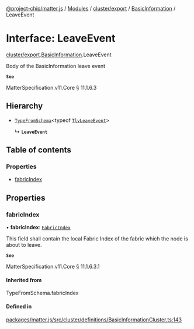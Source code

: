 [@project-chip/matter.js](../README.md) / [Modules](../modules.md) / [cluster/export](../modules/cluster_export.md) / [BasicInformation](../modules/cluster_export.BasicInformation.md) / LeaveEvent

# Interface: LeaveEvent

[cluster/export](../modules/cluster_export.md).[BasicInformation](../modules/cluster_export.BasicInformation.md).LeaveEvent

Body of the BasicInformation leave event

**`See`**

MatterSpecification.v11.Core § 11.1.6.3

## Hierarchy

- [`TypeFromSchema`](../modules/tlv_export.md#typefromschema)\<typeof [`TlvLeaveEvent`](../modules/cluster_export.BasicInformation.md#tlvleaveevent)\>

  ↳ **`LeaveEvent`**

## Table of contents

### Properties

- [fabricIndex](cluster_export.BasicInformation.LeaveEvent.md#fabricindex)

## Properties

### fabricIndex

• **fabricIndex**: [`FabricIndex`](../modules/datatype_export.md#fabricindex)

This field shall contain the local Fabric Index of the fabric which the node is about to leave.

**`See`**

MatterSpecification.v11.Core § 11.1.6.3.1

#### Inherited from

TypeFromSchema.fabricIndex

#### Defined in

[packages/matter.js/src/cluster/definitions/BasicInformationCluster.ts:143](https://github.com/project-chip/matter.js/blob/2d9f2165d2672864fda3496a6d0d5f93597f82c6/packages/matter.js/src/cluster/definitions/BasicInformationCluster.ts#L143)
